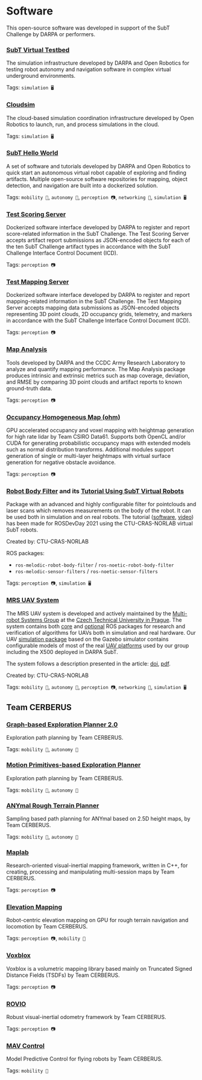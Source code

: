 # Software

This open-source software was developed in support of the SubT Challenge by DARPA or performers.

### [SubT Virtual Testbed](https://github.com/osrf/subt)

The simulation infrastructure developed by DARPA and Open Robotics for testing robot autonomy and navigation software in complex virtual underground environments.

Tags: `simulation 🖥️`

### [Cloudsim](https://gitlab.com/ignitionrobotics/web/cloudsim)

The cloud-based simulation coordination infrastructure developed by Open Robotics to launch, run, and process simulations in the cloud.

Tags: `simulation 🖥️`

### [SubT Hello World](https://github.com/osrf/subt_hello_world)

A set of software and tutorials developed by DARPA and Open Robotics to quick start an autonomous virtual robot capable of exploring and finding artifacts.
Multiple open-source software repositories for mapping, object detection, and navigation are built into a dockerized solution.

Tags: `mobility 🦵`, `autonomy 🧠`, `perception 📷`, `networking 📶`, `simulation 🖥️`

### [Test Scoring Server](https://bitbucket.org/subtchallenge/test_scoring_server)

Dockerized software interface developed by DARPA to register and report score-related information in the SubT Challenge. 
The Test Scoring Server accepts artifact report submissions as JSON-encoded objects for each of the ten SubT Challenge artifact types in accordance with the SubT Challenge Interface Control Document (ICD). 

Tags: `perception 📷`

### [Test Mapping Server](https://bitbucket.org/subtchallenge/test_mapping_server)

Dockerized software interface developed by DARPA to register and report mapping-related information in the SubT Challenge. 
The Test Mapping Server accepts mapping data submissions as JSON-encoded objects representing 3D point clouds, 2D occupancy grids, telemetry, and markers in accordance with the SubT Challenge Interface Control Document (ICD). 

Tags: `perception 📷`

### [Map Analysis](https://github.com/subtchallenge/map_analysis)

Tools developed by DARPA and the CCDC Army Research Laboratory to analyze and quantify mapping performance. 
The Map Analysis package produces intrinsic and extrinsic metrics such as map coverage, deviation, and RMSE by comparing 3D point clouds and artifact reports to known ground-truth data. 

Tags: `perception 📷`

### [Occupancy Homogeneous Map (ohm)](https://github.com/csiro-robotics/ohm)

GPU accelerated occupancy and voxel mapping with heightmap generation for high rate lidar by Team CSIRO Data61. Supports both OpenCL and/or CUDA for generating probabilistic occupancy maps with extended models such as normal distribution transforms. Additional modules support generation of single or multi-layer heightmaps with virtual surface generation for negative obstacle avoidance.

Tags: `perception 📷`

### [Robot Body Filter](https://github.com/peci1/robot_body_filter) and its [Tutorial Using SubT Virtual Robots](https://github.com/ctu-vras/rosdevday_cloud_filtering)

Package with an advanced and highly configurable filter for pointclouds and laser scans which removes measurements on the body of the robot. It can be used both in simulation and on real robots. The tutorial ([software](https://github.com/ctu-vras/rosdevday_cloud_filtering), [video](https://www.youtube.com/watch?v=j0ljV0uZy3Q)) has been made for ROSDevDay 2021 using the CTU-CRAS-NORLAB virtual SubT robots.

Created by: CTU-CRAS-NORLAB

ROS packages:
 - `ros-melodic-robot-body-filter` / `ros-noetic-robot-body-filter`
 - `ros-melodic-sensor-filters` / `ros-noetic-sensor-filters`

Tags: `perception 📷`, `simulation 🖥️`

### [MRS UAV System](https://github.com/ctu-mrs/mrs_uav_system.git)

The MRS UAV system is developed and actively maintained by the [Multi-robot Systems Group](http://mrs.felk.cvut.cz/) at the [Czech Technical University in Prague](https://www.cvut.cz/en). The system contains both [core](https://github.com/ctu-mrs/uav_core) and [optional](https://github.com/ctu-mrs/uav_modules) ROS packages for research and verification of algorithms for UAVs both in simulation and real hardware. Our UAV [simulation package](https://github.com/ctu-mrs/simulation) based on the Gazebo simulator contains configurable models of most of the real [UAV platforms](http://mrs.felk.cvut.cz/research/micro-aerial-vehicles) used by our group including the X500 deployed in DARPA SubT.

The system follows a description presented in the article: [doi](https://doi.org/10.1007/s10846-021-01383-5), [pdf](https://link.springer.com/content/pdf/10.1007/s10846-021-01383-5.pdf).

Created by: CTU-CRAS-NORLAB

Tags: `mobility 🦵`, `autonomy 🧠`, `perception 📷`, `networking 📶`, `simulation 🖥️`

## Team CERBERUS

### [Graph-based Exploration Planner 2.0](https://github.com/ntnu-arl/gbplanner_ros)

Exploration path planning by Team CERBERUS.

Tags: `mobility 🦵`, `autonomy 🧠` 

### [Motion Primitives-based Exploration Planner](https://github.com/ntnu-arl/mbplanner_ros)

Exploration path planning by Team CERBERUS.

Tags: `mobility 🦵`, `autonomy 🧠`

### [ANYmal Rough Terrain Planner](https://github.com/leggedrobotics/art_planner)

Sampling based path planning for ANYmal based on 2.5D height maps, by Team CERBERUS.

Tags: `mobility 🦵`, `autonomy 🧠`

### [Maplab](https://github.com/ethz-asl/maplab)

Research-oriented visual-inertial mapping framework, written in C++, for creating, processing and manipulating multi-session maps by Team CERBERUS.

Tags: `perception 📷`

### [Elevation Mapping](https://github.com/leggedrobotics/elevation_mapping_cupy)

Robot-centric elevation mapping on GPU for rough terrain navigation and locomotion by Team CERBERUS.

Tags: `perception 📷`, `mobility 🦵`

### [Voxblox](https://github.com/ethz-asl/voxblox)

Voxblox is a volumetric mapping library based mainly on Truncated Signed Distance Fields (TSDFs) by Team CERBERUS.

Tags: `perception 📷`

### [ROVIO](https://github.com/ethz-asl/rovio)

Robust visual-inertial odometry framework by Team CERBERUS.

Tags: `perception 📷`

### [MAV Control](https://github.com/ethz-asl/mav_control_rw)

Model Predictive Control for flying robots by Team CERBERUS.

Tags: `mobility 🦵`
